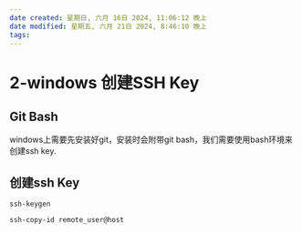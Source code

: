```yaml
---
date created: 星期日, 六月 16日 2024, 11:06:12 晚上
date modified: 星期五, 六月 21日 2024, 8:46:10 晚上
tags: 
---
```


# 2-windows 创建SSH Key

## Git Bash

windows上需要先安装好git，安装时会附带git bash，我们需要使用bash环境来创建ssh key.

## 创建ssh Key

```shell
ssh-keygen

ssh-copy-id remote_user@host
```